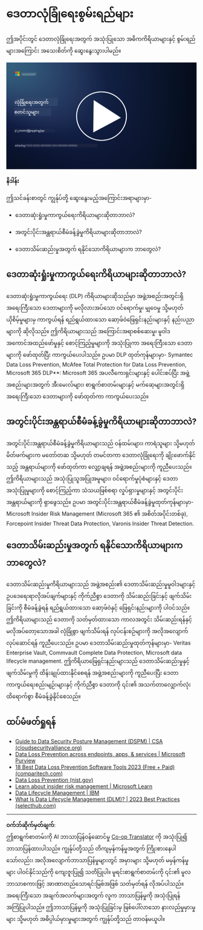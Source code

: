 <!--
CO_OP_TRANSLATOR_METADATA:
{
  "original_hash": "50697add9758e54693442d502d2d5f8a",
  "translation_date": "2025-09-04T00:59:22+00:00",
  "source_file": "7.2 Data security capabilities.md",
  "language_code": "my"
}
-->
# ဒေတာလုံခြုံရေးစွမ်းရည်များ

ဤအပိုင်းတွင် ဒေတာလုံခြုံရေးအတွက် အသုံးပြုသော အဓိကကိရိယာများနှင့် စွမ်းရည်များအကြောင်း အသေးစိတ်ကို ဆွေးနွေးသွားပါမည်။

[![Watch the video](../../translated_images/7-2_placeholder.1f3c39f0c7cfea7ef355438079e171e047a0f79c8dc0b63ad78513b1910f7cdf.my.png)](https://learn-video.azurefd.net/vod/player?id=0c9fff7c-e17c-4a14-ac3b-69b5a5786f55)

**နိဒါန်း**

ဤသင်ခန်းစာတွင် ကျွန်ုပ်တို့ ဆွေးနွေးမည့်အကြောင်းအရာများမှာ-

- ဒေတာဆုံးရှုံးမှုကာကွယ်ရေးကိရိယာများဆိုတာဘာလဲ?

- အတွင်းပိုင်းအန္တရာယ်စီမံခန့်ခွဲမှုကိရိယာများဆိုတာဘာလဲ?

- ဒေတာသိမ်းဆည်းမှုအတွက် ရနိုင်သောကိရိယာများက ဘာတွေလဲ?

## ဒေတာဆုံးရှုံးမှုကာကွယ်ရေးကိရိယာများဆိုတာဘာလဲ?

ဒေတာဆုံးရှုံးမှုကာကွယ်ရေး (DLP) ကိရိယာများဆိုသည်မှာ အဖွဲ့အစည်းအတွင်းရှိ အရေးကြီးသော ဒေတာများကို မလိုလားအပ်သော ဝင်ရောက်မှု၊ မျှဝေမှု သို့မဟုတ် ယိုစိမ့်မှုများမှ ကာကွယ်ရန် ရည်ရွယ်ထားသော ဆော့ဖ်ဝဲဖြေရှင်းနည်းများနှင့် နည်းပညာများကို ဆိုလိုသည်။ ဤကိရိယာများသည် အကြောင်းအရာစစ်ဆေးမှု၊ မူဝါဒအကောင်အထည်ဖော်မှုနှင့် စောင့်ကြည့်မှုများကို အသုံးပြုကာ အရေးကြီးသော ဒေတာများကို ဖော်ထုတ်ပြီး ကာကွယ်ပေးပါသည်။ ဥပမာ DLP ထုတ်ကုန်များမှာ- Symantec Data Loss Prevention, McAfee Total Protection for Data Loss Prevention, Microsoft 365 DLP**: Microsoft 365 အပလီကေးရှင်းများနှင့် ပေါင်းစပ်ပြီး အဖွဲ့အစည်းများအတွက် အီးမေးလ်များ၊ စာရွက်စာတမ်းများနှင့် မက်ဆေ့များအတွင်းရှိ အရေးကြီးသော ဒေတာများကို ဖော်ထုတ်ကာ ကာကွယ်ပေးသည်။

## အတွင်းပိုင်းအန္တရာယ်စီမံခန့်ခွဲမှုကိရိယာများဆိုတာဘာလဲ?

အတွင်းပိုင်းအန္တရာယ်စီမံခန့်ခွဲမှုကိရိယာများသည် ဝန်ထမ်းများ၊ ကာရံသူများ သို့မဟုတ် မိတ်ဖက်များက မတော်တဆ သို့မဟုတ် တမင်တကာ ဒေတာလုံခြုံရေးကို ချိုးဖောက်နိုင်သည့် အန္တရာယ်များကို ဖော်ထုတ်ကာ လျှော့ချရန် အဖွဲ့အစည်းများကို ကူညီပေးသည်။ ဤကိရိယာများသည် အသုံးပြုသူအပြုအမူများ၊ ဝင်ရောက်မှုပုံစံများနှင့် ဒေတာအသုံးပြုမှုများကို စောင့်ကြည့်ကာ သံသယဖြစ်စရာ လှုပ်ရှားမှုများနှင့် အတွင်းပိုင်းအန္တရာယ်များကို ရှာဖွေသည်။ ဥပမာ အတွင်းပိုင်းအန္တရာယ်စီမံခန့်ခွဲမှုထုတ်ကုန်များမှာ- Microsoft Insider Risk Management (Microsoft 365 ၏ အစိတ်အပိုင်းတစ်ခု), Forcepoint Insider Threat Data Protection, Varonis Insider Threat Detection.

## ဒေတာသိမ်းဆည်းမှုအတွက် ရနိုင်သောကိရိယာများက ဘာတွေလဲ?

ဒေတာသိမ်းဆည်းမှုကိရိယာများသည် အဖွဲ့အစည်း၏ ဒေတာသိမ်းဆည်းမှုမူဝါဒများနှင့် ဥပဒေရေးရာလိုအပ်ချက်များနှင့် ကိုက်ညီစွာ ဒေတာကို သိမ်းဆည်းခြင်းနှင့် ဖျက်သိမ်းခြင်းကို စီမံခန့်ခွဲရန် ရည်ရွယ်ထားသော ဆော့ဖ်ဝဲနှင့် ဖြေရှင်းနည်းများကို ပါဝင်သည်။ ဤကိရိယာများသည် ဒေတာကို သတ်မှတ်ထားသော ကာလအတွင်း သိမ်းဆည်းရန်နှင့် မလိုအပ်တော့သောအခါ လုံခြုံစွာ ဖျက်သိမ်းရန် လုပ်ငန်းစဉ်များကို အလိုအလျောက်လုပ်ဆောင်ရန် ကူညီပေးသည်။ ဥပမာ ဒေတာသိမ်းဆည်းမှုထုတ်ကုန်များမှာ- Veritas Enterprise Vault, Commvault Complete Data Protection, Microsoft data lifecycle management. ဤကိရိယာဖြေရှင်းနည်းများသည် ဒေတာသိမ်းဆည်းမှုနှင့် ဖျက်သိမ်းမှုကို ထိန်းချုပ်ထားနိုင်စေရန် အဖွဲ့အစည်းများကို ကူညီပေးပြီး ဒေတာကာကွယ်ရေးစည်းမျဉ်းများနှင့် ကိုက်ညီစွာ ဒေတာကို ၎င်း၏ အသက်တာလျှောက်လုံး ထိရောက်စွာ စီမံခန့်ခွဲနိုင်စေသည်။

## ထပ်မံဖတ်ရှုရန်

- [Guide to Data Security Posture Management (DSPM) | CSA (cloudsecurityalliance.org)](https://cloudsecurityalliance.org/blog/2023/03/31/the-big-guide-to-data-security-posture-management-dspm/)
- [Data Loss Prevention across endpoints, apps, & services | Microsoft Purview](https://youtu.be/hvqq8L_0kgI)
- [18 Best Data Loss Prevention Software Tools 2023 (Free + Paid) (comparitech.com)](https://www.comparitech.com/data-privacy-management/data-loss-prevention-tools-software/)
- [Data Loss Prevention (nist.gov)](https://tsapps.nist.gov/publication/get_pdf.cfm?pub_id=904672)
- [Learn about insider risk management | Microsoft Learn](https://learn.microsoft.com/purview/insider-risk-management?WT.mc_id=academic-96948-sayoung)
- [Data Lifecycle Management | IBM](https://www.ibm.com/topics/data-lifecycle-management)
- [What Is Data Lifecycle Management (DLM)? | 2023 Best Practices (selecthub.com)](https://www.selecthub.com/big-data-analytics/data-lifecycle-management/)

---

**ဝက်ဘ်ဆိုက်မှတ်ချက်**:  
ဤစာရွက်စာတမ်းကို AI ဘာသာပြန်ဝန်ဆောင်မှု [Co-op Translator](https://github.com/Azure/co-op-translator) ကို အသုံးပြု၍ ဘာသာပြန်ထားပါသည်။ ကျွန်ုပ်တို့သည် တိကျမှန်ကန်မှုအတွက် ကြိုးစားနေပါသော်လည်း၊ အလိုအလျောက်ဘာသာပြန်မှုများတွင် အမှားများ သို့မဟုတ် မမှန်ကန်မှုများ ပါဝင်နိုင်သည်ကို ကျေးဇူးပြု၍ သတိပြုပါ။ မူရင်းစာရွက်စာတမ်းကို ၎င်း၏ မူလဘာသာစကားဖြင့် အာဏာတည်သောရင်းမြစ်အဖြစ် သတ်မှတ်ရန် လိုအပ်ပါသည်။ အရေးကြီးသော အချက်အလက်များအတွက် လူက ဘာသာပြန်မှုကို အသုံးပြုရန် အကြံပြုပါသည်။ ဤဘာသာပြန်မှုကို အသုံးပြုခြင်းမှ ဖြစ်ပေါ်လာသော နားလည်မှုမှားမှုများ သို့မဟုတ် အဓိပ္ပါယ်မှားမှုများအတွက် ကျွန်ုပ်တို့သည် တာဝန်မယူပါ။